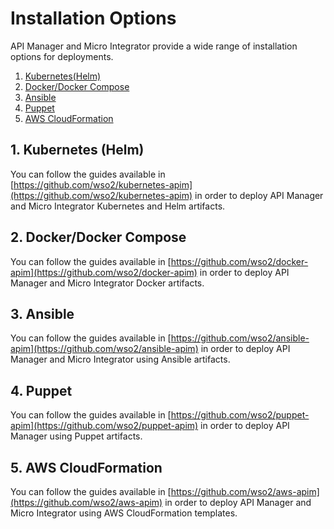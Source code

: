 # Installation Options

API Manager and Micro Integrator provide a wide range of installation options for deployments.

1. [Kubernetes(Helm)](#1-kubernetes-helm)
2. [Docker/Docker Compose](#2-dockerdocker-compose)
3. [Ansible](#3-ansible)
4. [Puppet](#4-puppet)
5. [AWS CloudFormation](#5-aws-cloudformation)

## 1. Kubernetes (Helm)

You can follow the guides available in [https://github.com/wso2/kubernetes-apim](https://github.com/wso2/kubernetes-apim) in order to deploy API Manager and Micro Integrator Kubernetes and Helm artifacts.

## 2. Docker/Docker Compose

You can follow the guides available in [https://github.com/wso2/docker-apim](https://github.com/wso2/docker-apim) in order to deploy API Manager and Micro Integrator Docker artifacts.

## 3. Ansible

You can follow the guides available in [https://github.com/wso2/ansible-apim](https://github.com/wso2/ansible-apim) in order to deploy API Manager and Micro Integrator using Ansible artifacts.

## 4. Puppet

You can follow the guides available in [https://github.com/wso2/puppet-apim](https://github.com/wso2/puppet-apim) in order to deploy API Manager using Puppet artifacts.

## 5. AWS CloudFormation

You can follow the guides available in [https://github.com/wso2/aws-apim](https://github.com/wso2/aws-apim) in order to deploy API Manager and Micro Integrator using AWS CloudFormation templates.
